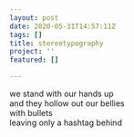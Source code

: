 ```yaml
---
layout: post
date: 2020-05-31T14:57:11Z
tags: []
title: stereotypography
project: ''
featured: []

---
```

we stand with our hands up  
and they hollow out our bellies  
with bullets  
leaving only a hashtag behind